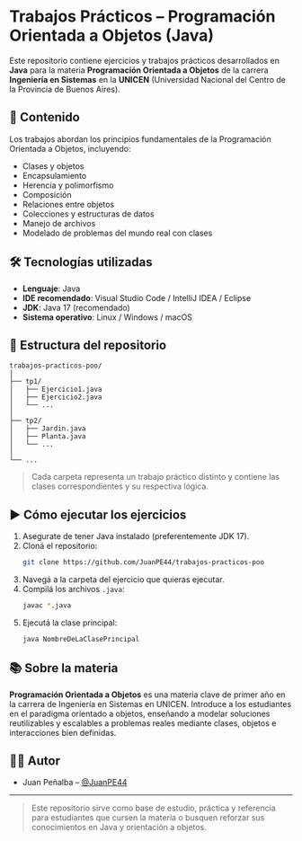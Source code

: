 # Trabajos Prácticos – Programación Orientada a Objetos (Java)

Este repositorio contiene ejercicios y trabajos prácticos desarrollados en **Java** para la materia **Programación Orientada a Objetos** de la carrera **Ingeniería en Sistemas** en la **UNICEN** (Universidad Nacional del Centro de la Provincia de Buenos Aires).

## 🧠 Contenido

Los trabajos abordan los principios fundamentales de la Programación Orientada a Objetos, incluyendo:

- Clases y objetos
- Encapsulamiento
- Herencia y polimorfismo
- Composición
- Relaciones entre objetos
- Colecciones y estructuras de datos
- Manejo de archivos
- Modelado de problemas del mundo real con clases

## 🛠️ Tecnologías utilizadas

- **Lenguaje**: Java
- **IDE recomendado**: Visual Studio Code / IntelliJ IDEA / Eclipse
- **JDK**: Java 17 (recomendado)
- **Sistema operativo**: Linux / Windows / macOS

## 📁 Estructura del repositorio

```
trabajos-practicos-poo/
│
├── tp1/
│   ├── Ejercicio1.java
│   ├── Ejercicio2.java
│   └── ...
│
├── tp2/
│   ├── Jardin.java
│   ├── Planta.java
│   └── ...
│
└── ...
```

> Cada carpeta representa un trabajo práctico distinto y contiene las clases correspondientes y su respectiva lógica.

## ▶️ Cómo ejecutar los ejercicios

1. Asegurate de tener Java instalado (preferentemente JDK 17).
2. Cloná el repositorio:
   ```bash
   git clone https://github.com/JuanPE44/trabajos-practicos-poo
   ```
3. Navegá a la carpeta del ejercicio que quieras ejecutar.
4. Compilá los archivos `.java`:
   ```bash
   javac *.java
   ```
5. Ejecutá la clase principal:
   ```bash
   java NombreDeLaClasePrincipal
   ```

## 📚 Sobre la materia

**Programación Orientada a Objetos** es una materia clave de primer año en la carrera de Ingeniería en Sistemas en UNICEN. Introduce a los estudiantes en el paradigma orientado a objetos, enseñando a modelar soluciones reutilizables y escalables a problemas reales mediante clases, objetos e interacciones bien definidas.

## 👨‍💻 Autor

- Juan Peñalba – [@JuanPE44](https://github.com/JuanPE44)

---

> Este repositorio sirve como base de estudio, práctica y referencia para estudiantes que cursen la materia o busquen reforzar sus conocimientos en Java y orientación a objetos.
